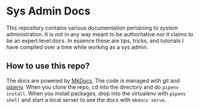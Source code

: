 # Sys Admin Docs

This repository contains various documentation pertaining to system administration. It is not in any way meant to be authoritative nor it claims to be an expert level docs. In essence these are tips, tricks, and tutorials I have compiled over a time while working as a sys admin.

## How to use this repo?

The docs are powered by [MkDocs](http://www.mkdocs.org/). The code is managed with git and [pipenv](https://docs.pipenv.org/). When you clone the repo, cd into the directory and do `pipenv install`. When you install packages, drop into the virtualenv with `pipenv shell` and start a local server to see the docs with `mkdocs serve`.
